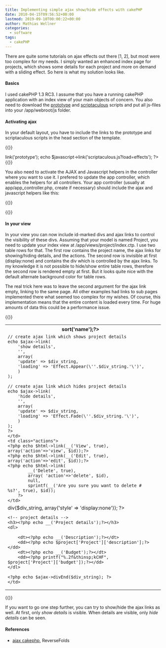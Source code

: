 ```yaml
---
title: Implementing simple ajax show/hide effects with cakePHP
date: 2010-04-15T09:56:52+00:00
lastmod: 2019-09-10T00:00:22+00:00
author: Mathias Wellner
categories:
  - software
tags:
  - cakePHP
---
```


There are quite some tutorials on ajax effects out there [1, 2], but most were too complex for my needs. I simply wanted an enhanced index page for projects, which shows some details for each project and more on demand with a sliding effect. So here is what my solution looks like.

<!--more-->

#### Basics

I used cakePHP 1.3 RC3. I assume that you have a running cakePHP application with an index view of your main objects of concern. You also need to download the [prototype](http://www.prototypejs.org/) and [scriptaculous](http://script.aculo.us/) scripts and put all js-files into your /app/webroot/js folder.

#### Activating ajax

In your default layout, you have to include the links to the prototype and scriptaculous scripts in the head section of the template.

{{<highlight php>}}

<!-- file app/views/layout/default.ctp -->
<head>
	<!-- existing head settings -->
	<?php
	echo $javascript->link('prototype');
	echo $javascript->link('scriptaculous.js?load=effects');
	?>
</head>
{{</highlight>}}

You also need to activate the AJAX and Javascript helpers in the controller where you want to use it. I prefered to update the app controller, which enables the helpers for all controllers. Your app controller (usually at app/app_controller.php, create if necessary) should include the ajax and javascript helpers like this:

{{<highlight php>}}

<!-- file app/app_controller.php -->
<?php
class AppController extends Controller {
    var $helpers = array('Html', 'Form', 'Ajax', 'Javascript');
}
?>

{{</highlight>}}

#### In your view

In your view you can now include id-marked divs and ajax links to control the visibility of these divs. Assuming that your model is named Project, you need to update your index view at /app/views/project/index.ctp. I use two table rows for that. The first row contains the project name, the ajax links for showing/hiding details, and the actions. The second row is invisible at first (display:none) and contains the div which is controlled by the ajax links. To my knowledge it is not possible to hide/show entire table rows, therefore the second row is rendered empty at first. But it looks quite nice with the default alternate background color for table rows.

The real trick here was to leave the second argument for the ajax link empty, linking to the same page. All other examples had links to sub pages implemented there what seemed too complex for my wishes. Of course, this implementation means that the entire content is loaded every time. For huge amounts of data this could be a performance issue.

{{<highlight php>}}

<!-- file app/views/project/index.ctp -->
<table cellpadding="0" cellspacing="0">
<tr>
    <th><?php echo $paginator->sort('name');?></th>
    <th class="actions"><?php __('Actions');?></th>
</tr>
<?php
$i = 0;
foreach ($projects as $project):
    $id = $project['Project']['id'];
    $i++;
?>
<tr>
    <td>
	<?php echo $project['Project']['name'];?>
        <?php 
        // define string for div id
        $div_string = 'project_fold_'.$i;

    // create ajax link which shows project details
    echo $ajax->link(
        'show details',
        '',
        array(
     	'update' => $div_string,
    	'loading' => 'Effect.Appear(\''.$div_string.'\')',
        )
    );

    // create ajax link which hides project details
    echo $ajax->link(
        'hide details',
        '',
        array(
     	'update' => $div_string,
    	'loading' => 'Effect.Fade(\''.$div_string.'\')',
        )
    );
    ?>
    </td>
    <td class="actions">
    <?php echo $html->link(__('View', true), array('action'=>'view', $id));?>
    <?php echo $html->link(__('Edit', true), array('action'=>'edit', $id));?>
    <?php echo $html->link(
            __('Delete', true),
            array( 'action'=>'delete', $id),
            null,
            sprintf(__('Are you sure you want to delete # %s?', true), $id));
        ?>
    </td>

</tr>

<tr>
    <td colspan="2">
	<!-- display div which can be shown/hidden by ajax links -->
	<?php echo $ajax->div($div_string, array('style' => 'display:none')); ?>

    <!-- project details -->
    <h3><?php echo __('Project details');?></h3>
    <dl>

  	    <dt><?php echo __('Description');?></dt>
	    <dd><?php echo $project['Project']['description'];?></dd>
	    <dt><?php echo __('Budget');?></dt>
	    <dd><?php printf("%.2f&thinsp;kCHF", $project['Project']['budget']);?></dd>
	</dl>

    <?php echo $ajax->divEnd($div_string); ?>
    </td>

</tr>
<?php endforeach; ?>
</table>
{{</highlight>}}

If you want to go one step further, you can try to show/hide the ajax links as well. At first, only _show details_ is visible. When details are visible, only _hide details_ can be seen.

#### References

- [ajax cakephp](http://www.reversefolds.com/articles/show/ajax), ReverseFolds
